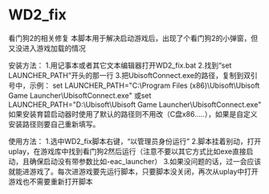 # WD2_fix
看门狗2的相关修复
本脚本用于解决启动游戏后，出现了个看门狗2的小弹窗，但又没进入游戏加载的情况

安装方法：
1.用记事本或者其它文本编辑器打开WD2_fix.bat
2.找到“set LAUNCHER_PATH”开头的那一行
3.把UbisoftConnect.exe的路径，复制到双引号中，示例：
set LAUNCHER_PATH="C:\Program Files (x86)\Ubisoft\Ubisoft Game Launcher\UbisoftConnect.exe"
或set LAUNCHER_PATH="D:\Ubisoft\Ubisoft Game Launcher\UbisoftConnect.exe"
如果安装育碧启动器时使用了默认的路径则不用改（C盘x86.....），如果是自定义安装路径则要自己重新填写。

使用方法：
1.选中WD2_fix脚本右键，“以管理员身份运行”
2.脚本挂着别动，打开uplay，在游戏库中找到看门狗2然后运行（注意不要以其它方式比如exe直接启动，且确保启动没有带参数比如-eac_launcher）
3.如果没问题的话，过一会应该就能进游戏了。每次进游戏要先运行脚本，只要脚本没关闭，再次从uplay中打开游戏也不需要重新打开脚本

